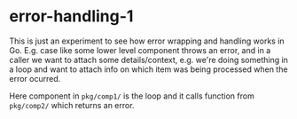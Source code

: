 # error-handling-1

This is just an experiment to see how error wrapping and handling works in
Go. E.g. case like some lower level component throws an error, and in a caller
we want to attach some details/context, e.g. we're doing something in a loop
and want to attach info on which item was being processed when the error
ocurred.

Here component in `pkg/comp1/` is the loop and it calls function from
`pkg/comp2/` which returns an error.
